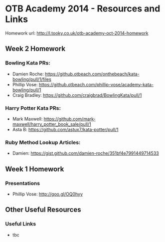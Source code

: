 OTB Academy 2014 - Resources and Links
=====================
Homework url: http://l.tooky.co.uk/otb-academy-oct-2014-homework

## Week 2 Homework

### Bowling Kata PRs:

- Damien Roche: https://github.otbeach.com/onthebeach/kata-bowling/pull/1/files
- Phillip Vose: https://github.otbeach.com/phillip-vose/academy-kata-bowling/pull/1
- Craig Bradley: https://github.com/craigbrad/BowlingKata/pull/1

### Harry Potter Kata PRs:

- Mark Maxwell: https://github.com/mark-maxwell/harry_potter_book_sale/pull/1
- Asta B: https://github.com/astux7/kata-potter/pull/1

### Ruby Method Lookup Articles:

- Damien: https://gist.github.com/damien-roche/351bf4e7991449714533

## Week 1 Homework

### Presentations

- Phillip Vose: http://goo.gl/OQ0hyy

## Other Useful Resources

### Useful Links
- tbc
